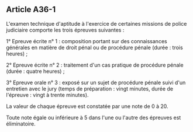 Article A36-1
----
L'examen technique d'aptitude à l'exercice de certaines missions de police
judiciaire comporte les trois épreuves suivantes :

1° Epreuve écrite n° 1 : composition portant sur des connaissances générales en
matière de droit pénal ou de procédure pénale (durée : trois heures) ;

2° Epreuve écrite n° 2 : traitement d'un cas pratique de procédure pénale (durée
: quatre heures) ;

3° Epreuve orale n° 3 : exposé sur un sujet de procédure pénale suivi d'un
entretien avec le jury (temps de préparation : vingt minutes, durée de l'épreuve
: vingt à trente minutes).

La valeur de chaque épreuve est constatée par une note de 0 à 20.

Toute note égale ou inférieure à 5 dans l'une ou l'autre des épreuves est
éliminatoire.
